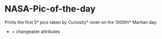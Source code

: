 # NASA-Pic-of-the-day
Prints the first 5* pics taken by Curiosity* rover on the 1000th* Martian day.

* = changeable attributes
